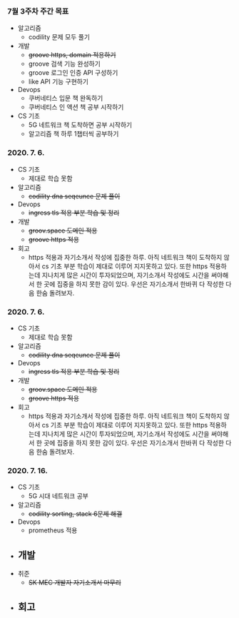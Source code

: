 ### 7월 3주차 주간 목표
- 알고리즘
  - codility 문제 모두 풀기
- 개발
  - ~~groove https, domain 적용하기~~
  - groove 검색 기능 완성하기
  - groove 로그인 인증 API 구성하기
  - like API 기능 구현하기
- Devops
  - 쿠버네티스 입문 책 완독하기
  - 쿠버네티스 인 액션 책 공부 시작하기
- CS 기초
  - 5G 네트워크 책 도착하면 공부 시작하기
  - 알고리즘 책 하루 1챕터씩 공부하기

### 2020. 7. 6.
- CS 기초
  - 제대로 학습 못함
- 알고리즘
  - ~~codility dna seqeunce 문제 풀이~~
- Devops
  - ~~ingress tls 적용 부분 학습 및 정리~~
- 개발
  - ~~groov.space 도메인 적용~~
  - ~~groove https 적용~~
- 회고
  - https 적용과 자기소개서 작성에 집중한 하루. 아직 네트워크 책이 도착하지 않아서 cs 기초 부분 학습이 제대로 이루어 지지못하고 있다. 또한 https 적용하는데 지나치게 많은 시간이 투자되었으며, 자기소개서 작성에도 시간을 써야해서 한 곳에 집중을 하지 못한 감이 있다. 우선은 자기소개서 한바퀴 다 작성한 다음 한숨 돌려보자.

### 2020. 7. 6.
- CS 기초
  - 제대로 학습 못함
- 알고리즘
  - ~~codility dna seqeunce 문제 풀이~~
- Devops
  - ~~ingress tls 적용 부분 학습 및 정리~~
- 개발
  - ~~groov.space 도메인 적용~~
  - ~~groove https 적용~~
- 회고
  - https 적용과 자기소개서 작성에 집중한 하루. 아직 네트워크 책이 도착하지 않아서 cs 기초 부분 학습이 제대로 이루어 지지못하고 있다. 또한 https 적용하는데 지나치게 많은 시간이 투자되었으며, 자기소개서 작성에도 시간을 써야해서 한 곳에 집중을 하지 못한 감이 있다. 우선은 자기소개서 한바퀴 다 작성한 다음 한숨 돌려보자.

### 2020. 7. 16.
- CS 기초
  - 5G 시대 네트워크 공부
- 알고리즘
  - ~~codility sorting, stack 6문제 해결~~
- Devops
  - prometheus 적용
- 개발
  - 
- 취준
  - ~~SK MEC 개발자 자기소개서 마무리~~
- 회고
  - 
